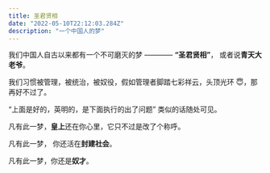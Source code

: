 ```yaml
---
title: 圣君贤相
date: "2022-05-10T22:12:03.284Z"
description: "一个中国人的梦"
---
```


我们中国人自古以来都有一个不可磨灭的梦 ———— **“圣君贤相”**， 或者说**青天大老爷**。

我们习惯被管理，被统治，被奴役，假如管理者脚踏七彩祥云，头顶光环 😇，那再好不过了。

“上面是好的，英明的，是下面执行的出了问题” 类似的话随处可见。

凡有此一梦，**皇上**还在你心里，它只不过是改了个称呼。

凡有此一梦， 你还活在**封建社会**。

凡有此一梦，你还是**奴才**。
